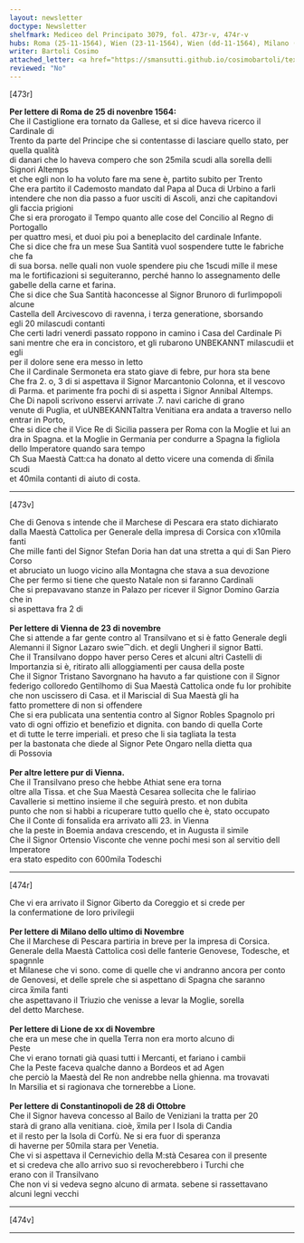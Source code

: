 ```yaml
---
layout: newsletter
doctype: Newsletter
shelfmark: Mediceo del Principato 3079, fol. 473r-v, 474r-v
hubs: Roma (25-11-1564), Wien (23-11-1564), Wien (dd-11-1564), Milano (30-11-1564), Lyon (20-11-1564), Istanbul (28-10-1564)
writer: Bartoli Cosimo
attached_letter: <a href="https://smansutti.github.io/cosimobartoli/texts/2976_125/">2976_125</a>
reviewed: "No"
---
```


[473r]  
  
  
<strong>Per lettere di Roma de 25 di novenbre 1564:</strong>  
Che il Castiglione era tornato da Gallese, et si dice haveva ricerco il Cardinale di  
Trento da parte del Principe che si contentasse di lasciare quello stato, per quella qualità  
di danari che lo haveva compero che son 25mila scudi alla sorella delli Signori Altemps  
et che egli non lo ha voluto fare ma sene è, partito subito per Trento  
Che era partito il Cademosto mandato dal Papa al Duca di Urbino a farli  
intendere che non dia passo a fuor usciti di Ascoli, anzi che capitandovi  
gli faccia prigioni  
Che si era prorogato il Tempo quanto alle cose del Concilio al Regno di Portogallo  
per quattro mesi, et duoi piu poi a beneplacito del cardinale Infante.  
Che si dice che fra un mese Sua Santità vuol sospendere tutte le fabriche che fa  
di sua borsa. nelle quali non vuole spendere piu che 1scudi mille il mese  
ma le fortificazioni si seguiteranno, perché hanno lo assegnamento delle  
gabelle della carne et farina.  
Che si dice che Sua Santità haconcesse al Signor Brunoro di furlimpopoli alcune  
Castella dell Arcivescovo di ravenna, i terza generatione, sborsando  
egli 20 milascudi contanti  
Che certi ladri venerdi passato roppono in camino i Casa del Cardinale Pi  
sani mentre che era in concistoro, et gli rubarono UNBEKANNT milascudii et egli  
per il dolore sene era messo in letto  
Che il Cardinale Sermoneta era stato giave di febre, pur hora sta bene  
Che fra 2. o, 3 di si aspettava il Signor Marcantonio Colonna, et il vescovo  
di Parma. et parimente fra pochi di si aspetta i Signor Annibal Altemps.  
Che Di napoli scrivono esservi arrivate .7. navi cariche di grano  
venute di Puglia, et uUNBEKANNTaltra Venitiana era andata a traverso nello  
entrar in Porto,  
Che si dice che il Vice Re di Sicilia passera per Roma con la Moglie et lui an  
dra in Spagna. et la Moglie in Germania per condurre a Spagna la figliola  
dello Imperatore quando sara tempo   
Cħ Sua Maestà Catt:ca ha donato al detto vicere una comenda di 8̅mila scudi  
et 40mila contanti di aiuto di costa.  
  
---  

[473v]  
  
  
Che di Genova s intende che il Marchese di Pescara era stato dichiarato  
dalla Maestà Cattolica per Generale della impresa di Corsica con x10mila fanti  
Che mille fanti del Signor Stefan Doria han dat una stretta a qui di San Piero Corso  
et abruciato un luogo vicino alla Montagna che stava a sua devozione  
Che per fermo si tiene che questo Natale non si faranno Cardinali  
Che si prepavavano stanze in Palazo per ricever il Signor Domino Garzia che in  
si aspettava fra 2 di  
<br/><strong>Per lettere di Vienna de 23 di novembre</strong>  
Che si attende a far gente contro al Transilvano et si è fatto Generale degli  
Alemanni il Signor Lazaro swie⁀dich. et degli Ungheri il signor Batti.  
Che il Transilvano doppo haver perso Ceres et alcuni altri Castelli di  
Importanzia si è, ritirato alli alloggiamenti per causa della poste  
Che il Signor Tristano Savorgnano ha havuto a far quistione con il Signor  
federigo colloredo Gentilhomo di Sua Maestà Cattolica onde fu lor prohibite  
che non uscissero di Casa. et il Mariscial di Sua Maestà gli ha  
fatto promettere di non si offendere  
Che si era publicata una sententia contro al Signor Robles Spagnolo pri  
vato di ogni offizio et benefizio et dignita. con bando di quella Corte  
et di tutte le terre imperiali. et preso che li sia tagliata la testa  
per la bastonata che diede al Signor Pete Ongaro nella dietta qua  
di Possovia  
<br/><strong>Per altre lettere pur di Vienna.</strong>  
Che il Transilvano preso che hebbe Athiat sene era torna  
oltre alla Tissa. et che Sua Maestà Cesarea sollecita che le faliriao  
Cavallerie si mettino insieme il che seguirà presto. et non dubita  
punto che non si habbi a ricuperare tutto quello che è, stato occupato  
Che il Conte di fonsalida era arrivato alli 23. in Vienna  
che la peste in Boemia andava crescendo, et in Augusta il simile  
Che il Signor Ortensio Visconte che venne pochi mesi son al servitio dell Imperatore  
era stato espedito con 600mila Todeschi  
  
---  

[474r]  
  
  
Che vi era arrivato il Signor Giberto da Coreggio et si crede per  
la confermatione de loro privilegii  
<br/><strong>Per lettere di Milano dello ultimo di Novembre</strong>  
Che il Marchese di Pescara partiria in breve per la impresa di Corsica.  
Generale della Maestà Cattolica così delle fanterie Genovese, Todesche, et spagnnle  
et Milanese che vi sono. come di quelle che vi andranno ancora per conto  
de Genovesi, et delle sprele che si aspettano di Spagna che saranno  
circa x̅mila fanti  
che aspettavano il Triuzio che venisse a levar la Moglie, sorella  
del detto Marchese.  
<br/><strong>Per lettere di Lione de xx di Novembre</strong>  
che era un mese che in quella Terra non era morto alcuno di  
Peste  
Che vi erano tornati già quasi tutti i Mercanti, et fariano i cambii  
Che la Peste faceva qualche danno a Bordeos et ad Agen  
che perciò la Maestà del Re non andrebbe nella ghienna. ma trovavati  
In Marsilia et si ragionava che tornerebbe a Lione.  
<br/><strong>Per lettere di Constantinopoli de 28 di Ottobre</strong>  
Che il Signor haveva concesso al Bailo de Veniziani la tratta per 20  
starà di grano alla venitiana. cioè, x̅mila per l Isola di Candia  
et il resto per la Isola di Corfù. Ne si era fuor di speranza  
di haverne per 50mila stara per Venetia.  
Che vi si aspettava il Cernevichio della M:stà Cesarea con il presente  
et si credeva che allo arrivo suo si revocherebbero i Turchi che  
erano con il Transilvano  
Che non vi si vedeva segno alcuno di armata. sebene si rassettavano  
alcuni legni vecchi  
  
---  

[474v]  
  
  
  
---  

